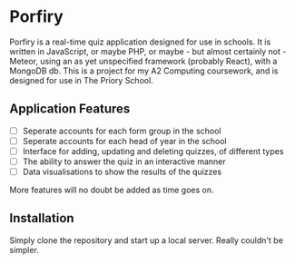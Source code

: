 Porfiry
=======
Porfiry is a real-time quiz application designed for use in schools. It is written in JavaScript, or maybe PHP, or maybe - but almost certainly not - Meteor, using an as yet unspecified framework (probably React), with a MongoDB db. This is a project for my A2 Computing coursework, and is designed for use in The Priory School.

Application Features
---------------------
- [ ] Seperate accounts for each form group in the school
- [ ] Seperate accounts for each head of year in the school
- [ ] Interface for adding, updating and deleting quizzes, of different types
- [ ] The ability to answer the quiz in an interactive manner
- [ ] Data visualisations to show the results of the quizzes

More features will no doubt be added as time goes on.

Installation
------------
Simply clone the repository and start up a local server. Really couldn't be simpler.
